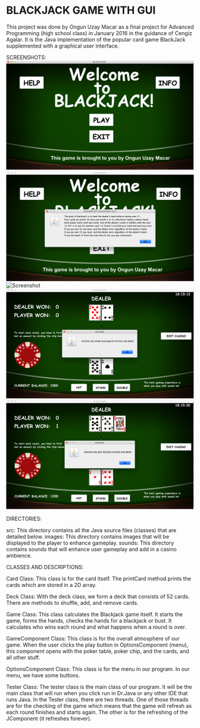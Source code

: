# BLACKJACK GAME WITH GUI

This project was done by Ongun Uzay Macar as a final project for Advanced Programming (high school class) 
in January 2016 in the guidance of Cengiz Agalar. It is the Java implementation of the popular card game 
BlackJack supplemented with a graphical user interface.

SCREENSHOTS:
![Screenshot](screenshots/mainpage.png)
![Screenshot](screenshots/gamedescription.png)
![Screenshot](screenshots/unitinializedgame.png)
![Screenshot](screenshots/gameexample1.png)
![Screenshot](screenshots/gameexample2.png)

DIRECTORIES:

src: This directory contains all the Java source files (classes) that are detailed below.
images: This directory contains images that will be displayed to the player to enhance gameplay.
sounds: This directory contains sounds that will enhance user gameplay and add in a casino ambience.

CLASSES AND DESCRIPTIONS:

Card Class: This class is for the card itself. The printCard method prints the cards which are stored in a 2D array.

Deck Class: With the deck class, we form a deck that consists of 52 cards. There are methods to shuffle, add, and remove cards.

Game Class: This class calculates the Blackjack game itself. It starts the game, forms the hands, checks the hands for a blackjack or bust.
It calculates who wins each round and what happens when a round is over.

GameComponent Class: This class is for the overall atmosphere of our game. When the user clicks the play button in OptionsComponent (menu),
this component opens with the poker table, poker chip, and the cards, and all other stuff.

OptionsComponent Class: This class is for the menu in our program. In our menu, we have some buttons.

Tester Class: The tester class is the main class of our program. It will be the main class that will run when you click run in Dr.Java 
or any other IDE that runs Java. In the Tester class, there are two threads. One of those threads are for the checking of the game which means
that the game will refresh as each round finishes and starts again. The other is for the refreshing of the JComponent (it refreshes forever).
